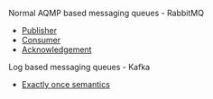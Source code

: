 
Normal AQMP based messaging queues - RabbitMQ
 * [Publisher](https://www.rabbitmq.com/publishers.html)
 * [Consumer](https://www.rabbitmq.com/consumers.html)
 * [Acknowledgement](https://www.rabbitmq.com/confirms.html)

Log based messaging queues - Kafka
  * [Exactly once semantics](https://www.confluent.io/blog/exactly-once-semantics-are-possible-heres-how-apache-kafka-does-it/)
  


